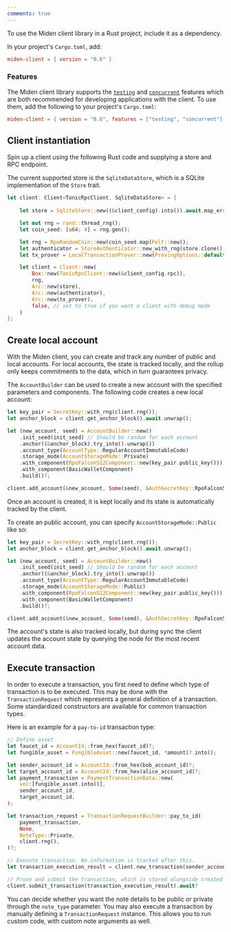 ```yaml
---
comments: true
---
```


To use the Miden client library in a Rust project, include it as a dependency. 

In your project's `Cargo.toml`, add:

```toml
miden-client = { version = "0.6" }
```

### Features

The Miden client library supports the [`testing`](https://github.com/0xPolygonMiden/miden-client/blob/main/docs/install-and-run.md#testing-feature) and [`concurrent`](https://github.com/0xPolygonMiden/miden-client/blob/main/docs/install-and-run.md#concurrent-feature) features which are both recommended for developing applications with the client. To use them, add the following to your project's `Cargo.toml`:

```toml
miden-client = { version = "0.6", features = ["testing", "concurrent"] }
```

## Client instantiation

Spin up a client using the following Rust code and supplying a store and RPC endpoint. 

The current supported store is the `SqliteDataStore`, which is a SQLite implementation of the `Store` trait.

```rust
let client: Client<TonicRpcClient, SqliteDataStore> = {
    
    let store = SqliteStore::new((&client_config).into()).await.map_err(ClientError::StoreError)?;

    let mut rng = rand::thread_rng();
    let coin_seed: [u64; 4] = rng.gen();

    let rng = RpoRandomCoin::new(coin_seed.map(Felt::new));
    let authenticator = StoreAuthenticator::new_with_rng(store.clone(), rng);
    let tx_prover = LocalTransactionProver::new(ProvingOptions::default());

    let client = Client::new(
        Box::new(TonicRpcClient::new(&client_config.rpc)),
        rng,
        Arc::new(store),
        Arc::new(authenticator),
        Arc::new(tx_prover),
        false, // set to true if you want a client with debug mode
    )
};
```

## Create local account

With the Miden client, you can create and track any number of public and local accounts. For local accounts, the state is tracked locally, and the rollup only keeps commitments to the data, which in turn guarantees privacy.

The `AccountBuilder` can be used to create a new account with the specified parameters and components. The following code creates a new local account:

```rust
let key_pair = SecretKey::with_rng(client.rng());
let anchor_block = client.get_anchor_block().await.unwrap();

let (new_account, seed) = AccountBuilder::new()
    .init_seed(init_seed) // Should be random for each account
    .anchor((&anchor_block).try_into().unwrap())
    .account_type(AccountType::RegularAccountImmutableCode)
    .storage_mode(AccountStorageMode::Private)
    .with_component(RpoFalcon512Component::new(key_pair.public_key()))
    .with_component(BasicWalletComponent)
    .build()?;

client.add_account(&new_account, Some(seed), &AuthSecretKey::RpoFalcon512(key_pair), false).await?;
```
Once an account is created, it is kept locally and its state is automatically tracked by the client.

To create an public account, you can specify `AccountStorageMode::Public` like so:

```Rust
let key_pair = SecretKey::with_rng(client.rng());
let anchor_block = client.get_anchor_block().await.unwrap();

let (new_account, seed) = AccountBuilder::new()
    .init_seed(init_seed) // Should be random for each account
    .anchor((&anchor_block).try_into().unwrap())
    .account_type(AccountType::RegularAccountImmutableCode)
    .storage_mode(AccountStorageMode::Public)
    .with_component(RpoFalcon512Component::new(key_pair.public_key()))
    .with_component(BasicWalletComponent)
    .build()?;

client.add_account(&new_account, Some(seed), &AuthSecretKey::RpoFalcon512(key_pair), false).await?;
```

The account's state is also tracked locally, but during sync the client updates the account state by querying the node for the most recent account data.

## Execute transaction

In order to execute a transaction, you first need to define which type of transaction is to be executed. This may be done with the `TransactionRequest` which represents a general definition of a transaction. Some standardized constructors are available for common transaction types.

Here is an example for a `pay-to-id` transaction type:

```rust
// Define asset
let faucet_id = AccountId::from_hex(faucet_id)?;
let fungible_asset = FungibleAsset::new(faucet_id, *amount)?.into();

let sender_account_id = AccountId::from_hex(bob_account_id)?;
let target_account_id = AccountId::from_hex(alice_account_id)?;
let payment_transaction = PaymentTransactionData::new(
    vec![fungible_asset.into()],
    sender_account_id,
    target_account_id,
);

let transaction_request = TransactionRequestBuilder::pay_to_id(
    payment_transaction,
    None,
    NoteType::Private,
    client.rng(),
)?;

// Execute transaction. No information is tracked after this.
let transaction_execution_result = client.new_transaction(sender_account_id, transaction_request.clone()).await?;

// Prove and submit the transaction, which is stored alongside created notes (if any)
client.submit_transaction(transaction_execution_result).await?
```

You can decide whether you want the note details to be public or private through the `note_type` parameter.
You may also execute a transaction by manually defining a `TransactionRequest` instance. This allows you to run custom code, with custom note arguments as well.
